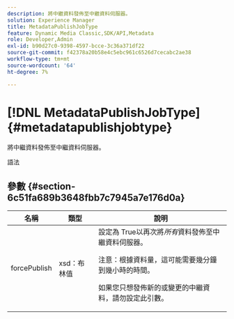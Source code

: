 ```yaml
---
description: 將中繼資料發佈至中繼資料伺服器。
solution: Experience Manager
title: MetadataPublishJobType
feature: Dynamic Media Classic,SDK/API,Metadata
role: Developer,Admin
exl-id: b90d27c0-9398-4597-bcce-3c36a371df22
source-git-commit: f42378a20b58e4c5ebc961c6526d7cecabc2ae38
workflow-type: tm+mt
source-wordcount: '64'
ht-degree: 7%

---
```


# [!DNL MetadataPublishJobType]{#metadatapublishjobtype}

將中繼資料發佈至中繼資料伺服器。

語法

## 參數 {#section-6c51fa689b3648fbb7c7945a7e176d0a}

<table id="table_23B5CFC5C3F946F9AFDB6A83A1AAB7AF"> 
 <thead> 
  <tr> 
   <th colname="col1" class="entry"> 名稱 </th> 
   <th colname="col2" class="entry"> 類型 </th> 
   <th colname="col3" class="entry"> 說明 </th> 
  </tr> 
 </thead>
 <tbody> 
  <tr> 
   <td colname="col1"> <span class="codeph"> <span class="varname"> forcePublish</span> </span> </td> 
   <td colname="col2"> <span class="codeph"> xsd：布林值</span> </td> 
   <td colname="col3">設定為<span class="codeph"> True</span>以再次將<i>所有</i>資料發佈至中繼資料伺服器。 <p>注意：根據資料量，這可能需要幾分鐘到幾小時的時間。 </p><p>如果您只想發佈新的或變更的中繼資料，請勿設定此引數。 </p></td> 
  </tr> 
 </tbody> 
</table>
